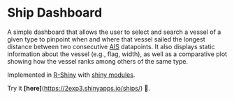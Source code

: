 # Ship Dashboard
 
 A simple dashboard that allows the user to select and search a vessel of a given type to pinpoint when and where that vessel sailed the longest distance between two consecutive [AIS](https://en.wikipedia.org/wiki/Automatic_identification_system) datapoints. It also displays static information about the vessel (e.g., flag, width), as well as a comparative plot showing how the vessel ranks among others of the same type.
 
 Implemented in [R-Shiny](https://shiny.rstudio.com/) with [shiny modules](https://shiny.rstudio.com/articles/modules.html).
 
 Try it **[here]**(https://2exp3.shinyapps.io/ships/) :ship:.
